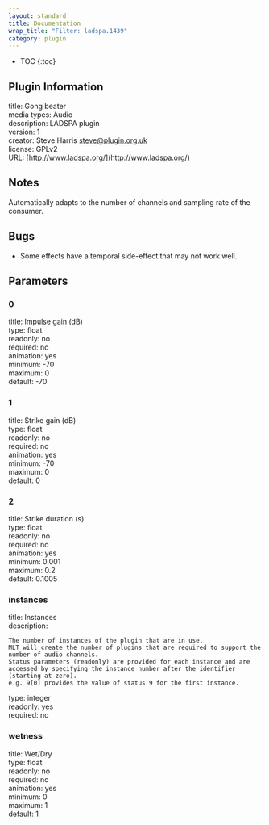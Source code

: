 ```yaml
---
layout: standard
title: Documentation
wrap_title: "Filter: ladspa.1439"
category: plugin
---
```

* TOC
{:toc}

## Plugin Information

title: Gong beater  
media types:
Audio  
description: LADSPA plugin  
version: 1  
creator: Steve Harris <steve@plugin.org.uk>  
license: GPLv2  
URL: [http://www.ladspa.org/](http://www.ladspa.org/)  

## Notes

Automatically adapts to the number of channels and sampling rate of the consumer.

## Bugs

* Some effects have a temporal side-effect that may not work well.


## Parameters

### 0

title: Impulse gain (dB)    
type: float  
readonly: no  
required: no  
animation: yes  
minimum: -70  
maximum: 0  
default: -70  

### 1

title: Strike gain (dB)    
type: float  
readonly: no  
required: no  
animation: yes  
minimum: -70  
maximum: 0  
default: 0  

### 2

title: Strike duration (s)    
type: float  
readonly: no  
required: no  
animation: yes  
minimum: 0.001  
maximum: 0.2  
default: 0.1005  

### instances

title: Instances    
description:
```
The number of instances of the plugin that are in use.
MLT will create the number of plugins that are required to support the number of audio channels.
Status parameters (readonly) are provided for each instance and are accessed by specifying the instance number after the identifier (starting at zero).
e.g. 9[0] provides the value of status 9 for the first instance.
```
type: integer  
readonly: yes  
required: no  

### wetness

title: Wet/Dry    
type: float  
readonly: no  
required: no  
animation: yes  
minimum: 0  
maximum: 1  
default: 1  

